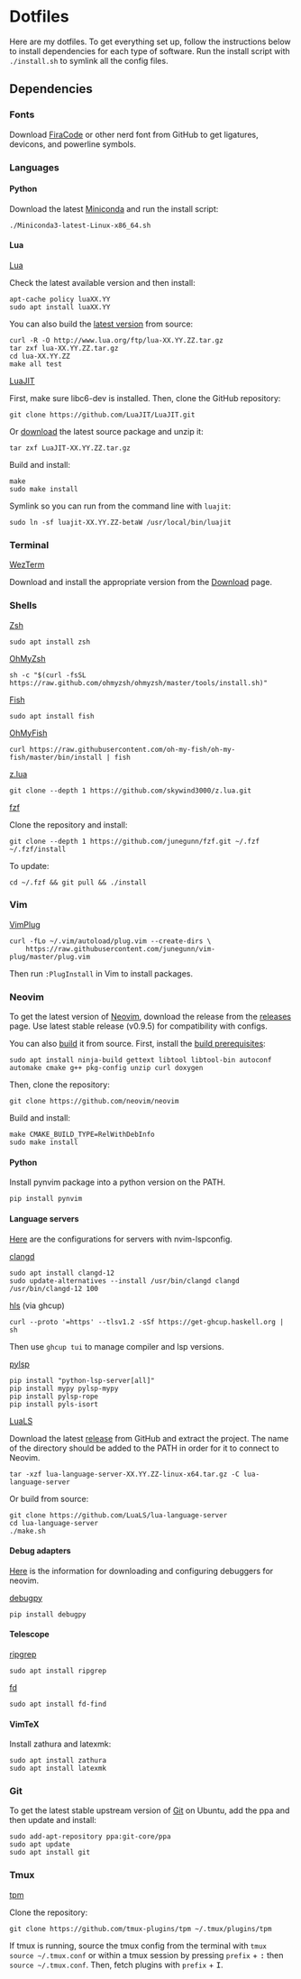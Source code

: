 # Dotfiles
Here are my dotfiles. To get everything set up, follow the instructions below to install dependencies for each type of
software. Run the install script with `./install.sh` to symlink all the config files.

## Dependencies

### Fonts
Download [FiraCode](https://github.com/ryanoasis/nerd-fonts/tree/master/patched-fonts/FiraCode) or other nerd font from GitHub to get ligatures, devicons, and powerline symbols.

### Languages
#### Python
Download the latest [Miniconda](https://docs.conda.io/en/latest/miniconda.html) and run the install script:
```
./Miniconda3-latest-Linux-x86_64.sh
```

#### Lua
[Lua](lua.org)

Check the latest available version and then install:
```
apt-cache policy luaXX.YY
sudo apt install luaXX.YY
```
You can also build the [latest version](https://www.lua.org/download.html) from source:
```
curl -R -O http://www.lua.org/ftp/lua-XX.YY.ZZ.tar.gz
tar zxf lua-XX.YY.ZZ.tar.gz
cd lua-XX.YY.ZZ
make all test
```

[LuaJIT](https://luajit.org)

First, make sure libc6-dev is installed.
Then, clone the GitHub repository:
```
git clone https://github.com/LuaJIT/LuaJIT.git
```

Or [download](https://luajit.org/download.html) the latest source package and unzip it:
```
tar zxf LuaJIT-XX.YY.ZZ.tar.gz
```

Build and install:
```
make
sudo make install
```

Symlink so you can run from the command line with `luajit`:
```
sudo ln -sf luajit-XX.YY.ZZ-betaW /usr/local/bin/luajit
```

### Terminal
[WezTerm](https://wezfurlong.org/wezterm/index.html)

Download and install the appropriate version from the [Download](https://wezfurlong.org/wezterm/installation.html) page.

### Shells
[Zsh](https://www.zsh.org/)
```
sudo apt install zsh
```

[OhMyZsh](https://ohmyz.sh/#install)
```
sh -c "$(curl -fsSL https://raw.github.com/ohmyzsh/ohmyzsh/master/tools/install.sh)"
```

[Fish](https://fishshell.com/)
```
sudo apt install fish
```

[OhMyFish](https://github.com/oh-my-fish/oh-my-fish)
```
curl https://raw.githubusercontent.com/oh-my-fish/oh-my-fish/master/bin/install | fish
```

[z.lua](https://github.com/skywind3000/z.lua)
```
git clone --depth 1 https://github.com/skywind3000/z.lua.git
```

[fzf](https://github.com/junegunn/fzf)

Clone the repository and install:
```
git clone --depth 1 https://github.com/junegunn/fzf.git ~/.fzf
~/.fzf/install
```
To update:
```
cd ~/.fzf && git pull && ./install
```

### Vim
[VimPlug](https://github.com/junegunn/vim-plug)
```
curl -fLo ~/.vim/autoload/plug.vim --create-dirs \
    https://raw.githubusercontent.com/junegunn/vim-plug/master/plug.vim
```
Then run `:PlugInstall` in Vim to install packages.

### Neovim
To get the latest version of [Neovim](https://github.com/neovim/neovim), download the release from the [releases](https://github.com/neovim/neovim/releases) page.
Use latest stable release (v0.9.5) for compatibility with configs.

You can also [build](https://github.com/neovim/neovim/wiki/Building-Neovim) it from source. First, install the [build prerequisites](https://github.com/neovim/neovim/wiki/Building-Neovim#build-prerequisites):
```
sudo apt install ninja-build gettext libtool libtool-bin autoconf automake cmake g++ pkg-config unzip curl doxygen
```
Then, clone the repository:
```
git clone https://github.com/neovim/neovim
```
Build and install:
```
make CMAKE_BUILD_TYPE=RelWithDebInfo
sudo make install
```

#### Python
Install pynvim package into a python version on the PATH.
```
pip install pynvim
```

#### Language servers
[Here](https://github.com/neovim/nvim-lspconfig/blob/master/doc/server_configurations.md) are the configurations for servers with nvim-lspconfig.

[clangd](https://clangd.llvm.org/installation.html)
```
sudo apt install clangd-12
sudo update-alternatives --install /usr/bin/clangd clangd /usr/bin/clangd-12 100
```

[hls](https://www.haskell.org/ghcup/install/) (via ghcup)
```
curl --proto '=https' --tlsv1.2 -sSf https://get-ghcup.haskell.org | sh
```
Then use `ghcup tui` to manage compiler and lsp versions.

[pylsp](https://github.com/python-lsp/python-lsp-server)
```
pip install "python-lsp-server[all]"
pip install mypy pylsp-mypy
pip install pylsp-rope
pip install pyls-isort
```

[LuaLS](https://github.com/LuaLS/lua-language-server)

Download the latest [release](https://github.com/LuaLS/lua-language-server/releases) from GitHub and extract the
project. The name of the directory should be added to the PATH in order for it to connect to Neovim.
```
tar -xzf lua-language-server-XX.YY.ZZ-linux-x64.tar.gz -C lua-language-server
```

Or build from source:
```
git clone https://github.com/LuaLS/lua-language-server
cd lua-language-server
./make.sh
```

#### Debug adapters
[Here](https://github.com/mfussenegger/nvim-dap/wiki/Debug-Adapter-installation) is the information for downloading and
configuring debuggers for neovim.

[debugpy](https://github.com/microsoft/debugpy)
```
pip install debugpy
```

#### Telescope
[ripgrep](https://github.com/BurntSushi/ripgrep)
```
sudo apt install ripgrep
```

[fd](https://github.com/sharkdp/fd)
```
sudo apt install fd-find
```

#### VimTeX
Install zathura and latexmk:
```
sudo apt install zathura
sudo apt install latexmk
```

### Git
To get the latest stable upstream version of [Git](https://git-scm.com/download/linux) on Ubuntu, add the ppa and then update and install:
```
sudo add-apt-repository ppa:git-core/ppa
sudo apt update
sudo apt install git
```

### Tmux
[tpm](https://github.com/tmux-plugins/tpm)

Clone the repository:
```
git clone https://github.com/tmux-plugins/tpm ~/.tmux/plugins/tpm
```
If tmux is running, source the tmux config from the terminal with `tmux source ~/.tmux.conf` or within a tmux session by pressing `prefix` + <kbd>:</kbd> then `source ~/.tmux.conf`. Then, fetch plugins with `prefix` + <kbd>I</kbd>.
